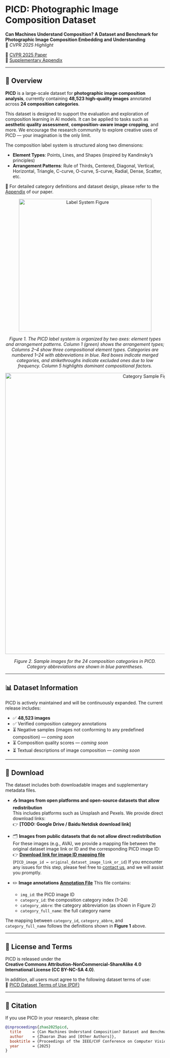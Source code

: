 # PICD: Photographic Image Composition Dataset  
**Can Machines Understand Composition? A Dataset and Benchmark for Photographic Image Composition Embedding and Understanding**  
📌 *CVPR 2025 Highlight*

📄 [CVPR 2025 Paper](https://openaccess.thecvf.com/content/CVPR2025/html/Zhao_Can_Machines_Understand_Composition_Dataset_and_Benchmark_for_Photographic_Image_CVPR_2025_paper.html)  
📑 [Supplementary Appendix](https://openaccess.thecvf.com/content/CVPR2025/supplemental/Zhao_Can_Machines_Understand_CVPR_2025_supplemental.pdf)

---

## 📌 Overview

**PICD** is a large-scale dataset for **photographic image composition analysis**, currently containing **48,523 high-quality images** annotated across **24 composition categories**.

This dataset is designed to support the evaluation and exploration of composition learning in AI models. It can be applied to tasks such as **aesthetic quality assessment**, **composition-aware image cropping**, and more. We encourage the research community to explore creative uses of PICD — your imagination is the only limit.

The composition label system is structured along two dimensions:

- **Element Types**: Points, Lines, and Shapes (inspired by Kandinsky’s principles)  
- **Arrangement Patterns**: Rule of Thirds, Centered, Diagonal, Vertical, Horizontal, Triangle, C-curve, O-curve, S-curve, Radial, Dense, Scatter, etc.

📖 For detailed category definitions and dataset design, please refer to the [Appendix](https://openaccess.thecvf.com/content/CVPR2025/supplemental/Zhao_Can_Machines_Understand_CVPR_2025_supplemental.pdf) of our paper.

<p align="center">
  <img width="419" alt="Label System Figure" src="https://github.com/user-attachments/assets/5bf1aa5e-d0fa-4480-9334-bc1d130b4510" />
</p>
<p align="center">
  <em>Figure 1. The PICD label system is organized by two axes: element types and arrangement patterns. Column 1 (green) shows the arrangement types; Columns 2–4 show three compositional element types. Categories are numbered 1–24 with abbreviations in blue. Red boxes indicate merged categories, and strikethroughs indicate excluded ones due to low frequency. Column 5 highlights dominant compositional factors.</em>
</p>

<p align="center">
  <img width="887" alt="Category Sample Figure" src="https://github.com/user-attachments/assets/fc5a477e-d9ce-4e6d-bfdb-c4590a672f64" />
</p>
<p align="center">
  <em>Figure 2. Sample images for the 24 composition categories in PICD. Category abbreviations are shown in blue parentheses.</em>
</p>

---

## 📊 Dataset Information

PICD is actively maintained and will be continuously expanded. The current release includes:

- ✅ **48,523 images**
- ✅ Verified composition category annotations  
- ⏳ Negative samples (images not conforming to any predefined composition) — *coming soon*  
- ⏳ Composition quality scores — *coming soon*  
- ⏳ Textual descriptions of image composition — *coming soon*

---

## 🔗 Download

The dataset includes both downloadable images and supplementary metadata files.

- 📥 **Images from open platforms and open-source datasets that allow redistribution**  
  This includes platforms such as Unsplash and Pexels. We provide direct download links:  
  👉 **[TODO: Google Drive / Baidu Netdisk download link]**

- 🗂️ **Images from public datasets that do not allow direct redistribution**  
  For these images (e.g., AVA), we provide a mapping file between the original dataset image link or ID and the corresponding PICD image ID:  
  👉 **[Download link for image ID mapping file](https://github.com/CV-xueba/PICD_ImageComposition/blob/main/image_link_public.csv)**  
  (`PICD_image_id ↔ original_dataset_image_link_or_id`)
  If you encounter any issues for this step, please feel free to [contact us](mailto:your.email@example.com), and we will assist you promptly.

- ✏️ **Image annotations**
  **[Annotation File](https://github.com/CV-xueba/PICD_ImageComposition/blob/main/labels_PICD.csv)**
  This file contains:
  - `img_id`: the PICD image ID  
  - `category_id`: the composition category index (1–24)  
  - `category_abbre`: the category abbreviation (as shown in Figure 2)  
  - `category_full_name`: the full category name  


The mapping between `category_id`, `category_abbre`, and `category_full_name` follows the definitions shown in **Figure 1** above.



---

## 📄 License and Terms

PICD is released under the  
**Creative Commons Attribution-NonCommercial-ShareAlike 4.0 International License (CC BY-NC-SA 4.0)**.

In addition, all users must agree to the following dataset terms of use:  
📄 [PICD Dataset Terms of Use (PDF)](https://github.com/CV-xueba/PICD_ImageComposition/blob/main/PICD_Dataset_Terms_of_Use.pdf)

---

## 🔧 Citation

If you use PICD in your research, please cite:

```bibtex
@inproceedings{zhao2025picd,
  title     = {Can Machines Understand Composition? Dataset and Benchmark for Photographic Image Composition Understanding},
  author    = {Zhaoran Zhao and [Other Authors]},
  booktitle = {Proceedings of the IEEE/CVF Conference on Computer Vision and Pattern Recognition (CVPR)},
  year      = {2025}
}
